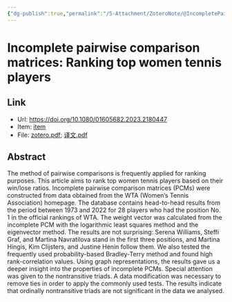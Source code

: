 ```yaml
---
{"dg-publish":true,"permalink":"/5-Attachment/ZoteroNote/@IncompletePairwise_2023_Temesi/","title":"Incomplete pairwise comparison matrices: Ranking top women tennis players"}
---
```


# Incomplete pairwise comparison matrices: Ranking top women tennis players
## Link
- Url: https://doi.org/10.1080/01605682.2023.2180447
- Item: [item](zotero://select/library/items/Z99S5YDU)
- File: [zotero.pdf](zotero://open-pdf/library/items/54BZPDLY); [译文.pdf](zotero://open-pdf/library/items/NRXX4CNZ)
## Abstract
The method of pairwise comparisons is frequently applied for ranking purposes. This article aims to rank top women tennis players based on their win/lose ratios. Incomplete pairwise comparison matrices (PCMs) were constructed from data obtained from the WTA (Women’s Tennis Association) homepage. The database contains head-to-head results from the period between 1973 and 2022 for 28 players who had the position No. 1 in the official rankings of WTA. The weight vector was calculated from the incomplete PCM with the logarithmic least squares method and the eigenvector method. The results are not surprising: Serena Williams, Steffi Graf, and Martina Navratilova stand in the first three positions, and Martina Hingis, Kim Clijsters, and Justine Henin follow them. We also tested the frequently used probability-based Bradley-Terry method and found high rank-correlation values. Using graph representations, the results gave us a deeper insight into the properties of incomplete PCMs. Special attention was given to the nontransitive triads. A data modification was necessary to remove ties in order to apply the commonly used tests. The results indicate that ordinally nontransitive triads are not significant in the data we analysed.